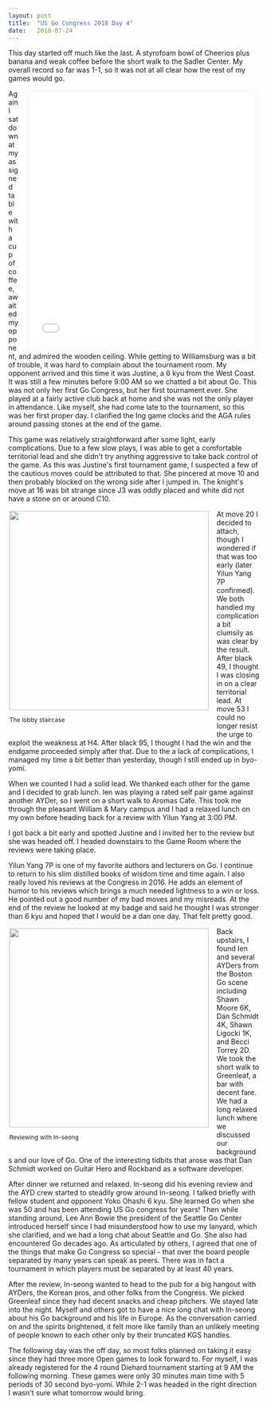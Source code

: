 ```yaml
---
layout: post
title:  "US Go Congress 2018 Day 4"
date:   2018-07-24
---
```


This day started off much like the last. A styrofoam bowl of Cheerios
plus banana and weak coffee before the short walk to the Sadler
Center. My overall record so far was 1-1, so it was not at all clear
how the rest of my games would go.

<iframe id="gokibitz-S1jONJY47" src="//gokibitz.com/kifu/S1jONJY47"
style="width: 450px; min-height: 500px; max-height: 605px; display:
block; border: 10px solid snow; float: right; margin-left:
1em;"></iframe> <script src="//gokibitz.com/embed/S1jONJY47"></script>

Again I sat down at my assigned table with a cup of coffee,
awaited my opponent, and admired the wooden ceiling. While getting to
Williamsburg was a bit of trouble, it was hard to complain about the
tournament room. My opponent arrived and this time it was Justine, a 6 kyu
from the West Coast. It was still a few minutes before 9:00 AM so we
chatted a bit about Go. This was not only her first Go Congress, but
her first tournament ever. She played at a fairly active club back at home and
she was not the only player in attendance. Like myself, she had come
late to the tournament, so this was her first proper day. I
clarified the Ing game clocks and the AGA rules around passing stones at the
end of the game.

This game was relatively straightforward after some light, early
complications. Due to a few slow plays, I was able to get a comfortable
territorial lead and she didn't try anything aggressive to take
back control of the game. As this was Justine's first tournament game,
I suspected a few of the cautious moves could be attributed to
that. She pincered at move 10 and then probably blocked on the wrong
side after I jumped in. The knight's move at 16 was bit strange since
J3 was oddly placed and white did not have a stone on or around C10.

<div style="float:left; align: center; padding: 2px; margin-right: 1em;">
<image width="400"
src="http://swannodette.github.io/baduk/assets/images/congress/staircase.png"
/>
<p style="font-size: 12px; margin: 1em 0;">The lobby staircase</p>
</div>

At move 20 I decided to attach, though I wondered if that was too
early (later Yilun Yang 7P confirmed). We both handled my complication
a bit clumsily as was clear by the result. After black 49, I thought I
was closing in on a clear territorial lead. At move 53 I could no
longer resist the urge to exploit the weakness at H4. After black 95, I
thought I had the win and the endgame proceeded simply after
that. Due to the a lack of complications, I managed my time a bit
better than yesterday, though I still ended up in byo-yomi.

When we counted I had a solid lead. We thanked each other for the game
and I decided to grab lunch. Ien was playing a rated self pair game
against another AYDer, so I went on a short walk to Aromas Cafe. This
took me through the pleasant William & Mary campus and I had a relaxed
lunch on my own before heading back for a review with Yilun Yang at
3:00 PM.

I got back a bit early and spotted Justine and I invited her to the
review but she was headed off. I headed downstairs to the Game Room
where the reviews were taking place.

Yilun Yang 7P is one of my favorite authors and lecturers on Go. I
continue to return to his slim distilled books of wisdom time and time
again. I also really loved his reviews at the Congress in 2016. He
adds an element of humor to his reviews which brings a much needed
lightness to a win or loss. He pointed out a good number of my bad
moves and my misreads. At the end of the review he looked at my badge
and said he thought I was stronger than 6 kyu and hoped that I would
be a dan one day. That felt pretty good.

<div style="float:left; align: center; padding: 2px; margin-right: 1em;">
<image width="400"
src="http://swannodette.github.io/baduk/assets/images/congress/inseong_review.png"
/>
<p style="font-size: 12px; margin: 1em 0;">Reviewing with In-seong</p>
</div>

Back upstairs, I found Ien and several AYDers from the Boston Go scene
including Shawn Moore 6K, Dan Schmidt 4K, Shawn Ligocki 1K, and Becci
Torrey 2D. We took the short walk to Greenleaf, a bar with decent
fare. We had a long relaxed lunch where we discussed our backgrounds
and our love of Go. One of the interesting tidbits that arose
was that Dan Schmidt worked on Guitar Hero and Rockband as a software
developer.

After dinner we returned and relaxed. In-seong did his evening review
and the AYD crew started to steadily grow around In-seong. I talked
briefly with fellow student and opponent Yoko Ohashi 6 kyu. She
learned Go when she was 50 and has been attending US Go congress for
years! Then while standing around, Lee Ann Bowie the president of the
Seattle Go Center introduced herself since I had misunderstood how to
use my lanyard, which she clarified, and we had a long chat about
Seattle and Go. She also had encountered Go decades ago. As
articulated by others, I agreed that one of the things that make Go
Congress so special - that over the board people separated by many
years can speak as peers. There was in fact a tournament in which
players must be separated by at least 40 years.

After the review, In-seong wanted to head to the pub for a big hangout
with AYDers, the Korean pros, and other folks from the Congress. We
picked Greenleaf since they had decent snacks and cheap pitchers. We
stayed late into the night. Myself and others got to have a nice long
chat with In-seong about his Go background and his life in Europe.
As the conversation carried on and the spirits brightened, it felt
more like family than an unlikely meeting of people known to each
other only by their truncated KGS handles.

The following day was the off day, so most folks planned on taking it
easy since they had three more Open games to look forward
to. For myself, I was already registered for the 4 round Diehard
tournament starting at 9 AM the following morning. These games were
only 30 minutes main time with 5 periods of 30 second byo-yomi. While
2-1 was headed in the right direction I wasn't sure what tomorrow
would bring.
